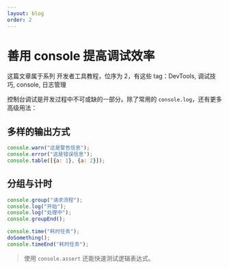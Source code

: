 ```yaml
---
layout: blog
order: 2
---
```


# 善用 console 提高调试效率

这篇文章属于系列 开发者工具教程，位序为 2，有这些 tag：DevTools, 调试技巧, console, 日志管理

控制台调试是开发过程中不可或缺的一部分。除了常用的 `console.log`，还有更多高级用法：

## 多样的输出方式

```js
console.warn("这是警告信息");
console.error("这是错误信息");
console.table([{a: 1}, {a: 2}]);
```

## 分组与计时

```js
console.group("请求流程");
console.log("开始");
console.log("处理中");
console.groupEnd();

console.time("耗时任务");
doSomething();
console.timeEnd("耗时任务");
```

> 使用 `console.assert` 还能快速测试逻辑表达式。
